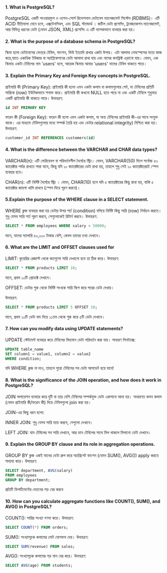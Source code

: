 
####  1.  What is PostgreSQL?
PostgreSQL একটি পাওয়ারফুল ও ওপেন-সোর্স রিলেশনাল ডেটাবেস ম্যানেজমেন্ট সিস্টেম (RDBMS)। এটি ACID নীতিমালা মেনে চলে, এক্সটেনসিবল, এবং SQL স্ট্যান্ডার্ড । জটিল ডেটা প্রসেসিং, ট্রানজ্যাকশন ম্যানেজমেন্ট, আর বিভিন্ন ধরনের ডেটা (যেমন JSON, XML) প্রসেসিং এ এটি ব্যাপকভাবে ব্যবহার করা হয়।

#### 2. What is the purpose of a database schema in PostgreSQL?
স্কিমা হলো ডেটাবেসের ভেতরে টেবিল, ফাংশন, ভিউ ইত্যাদি রাখার একটা উপায়। এটা আলাদা নেমস্পেসের মতো কাজ করে,যাতে একাধিক ইউজার বা অ্যাপ্লিকেশনের ডেটা আলাদা রাখা যায় এবং নামের কনফ্লিক্ট এড়ানো যায়। যেমন, এক স্কিমায় একটা টেবিলের নাম 'users' হলে, আরেক স্কিমায় আবার 'users' নামের টেবিল থাকতে পারে।

#### 3. Explain the Primary Key and Foreign Key concepts in PostgreSQL.
প্রাইমারি কী (Primary Key):
প্রাইমারি কী হলো এমন একটা কলাম বা কলামগুলোর সেট, যা টেবিলের প্রতিটি সারিকে (row) ইউনিকভাবে শনাক্ত করে। প্রাইমারি কী কখনো NULL হতে পারে না এবং একটি টেবিলে শুধুমাত্র একটি প্রাইমারি কী থাকতে পারে।
উদাহরণ:

```sql
id INT PRIMARY KEY
```
ফরেন কী (Foreign Key):
ফরেন কী হলো এমন একটা কলাম, যা অন্য টেবিলের প্রাইমারি কী-এর সাথে সংযুক্ত থাকে। এর মাধ্যমে টেবিলগুলোর মধ্যে সম্পর্ক তৈরি হয় এবং ডেটার relational integrity) নিশ্চিত করা হয়।
উদাহরণ:

```sql
customer_id INT REFERENCES customers(id)
```

#### 4. What is the difference between the VARCHAR and CHAR data types?

VARCHAR(n):
এটি ভেরিয়েবল বা পরিবর্তনশীল দৈর্ঘ্যের স্ট্রিং। যেমন, VARCHAR(50) দিলে সর্বোচ্চ ৫০ ক্যারেক্টার পর্যন্ত রাখতে পারা যাবে, কিন্তু যদি  ১০ ক্যারেক্টারের ডেটা রাখা হয়, তাহলে শুধু সেই ১০  ক্যারেক্টারেরই স্পেস ব্যবহার হবে।

CHAR(n):
এটি নির্দিষ্ট দৈর্ঘ্যের স্ট্রিং । যেমন, CHAR(10) হলে যদি ৫ ক্যারেক্টারের কিছু রাখা হয়, বাকি ৫ ক্যারেক্টার জায়গা খালি রাখবে (স্পেস দিয়ে পূরণ করবে)।

#### 5.Explain the purpose of the WHERE clause in a SELECT statement.

WHERE ক্লজ ব্যবহার করা হয় ডেটার উপর শর্ত (condition) বসিয়ে নির্দিষ্ট কিছু সারি (row) নির্বাচন করতে। শুধু যেসব সারি শর্ত পূরণ করবে, সেগুলোকেই রিটার্ন করবে।
উদাহরণ:

```sql
SELECT * FROM employees WHERE salary > 50000;
```

মানে, যাদের স্যালারি ৫০,০০০ টাকার বেশি, কেবল তাদের তথ্য দেখাবে।

#### 6. What are the LIMIT and OFFSET clauses used for

LIMIT:
কুয়েরির রেজাল্ট থেকে কতগুলো সারি দেখানো হবে তা ঠিক করে।
উদাহরণ:

```sql
SELECT * FROM products LIMIT 10;
```
মানে, প্রথম ১০টি প্রোডাক্ট দেখাবে।

OFFSET:
ডেটার শুরু থেকে নির্দিষ্ট সংখ্যক সারি স্কিপ করে পরের ডেটা দেখায়।

উদাহরণ:

```sql
SELECT * FROM products LIMIT 5 OFFSET 10;
```
মানে, প্রথম ১০টি ডেটা বাদ দিয়ে ১১তম থেকে শুরু করে ৫টি ডেটা দেখাবে।

#### 7. How can you modify data using UPDATE statements?

UPDATE স্টেটমেন্ট ব্যবহার করে টেবিলের বিদ্যমান ডেটা পরিবর্তন করা যায়।
সাধারণ সিনট্যাক্স:

```sql
UPDATE table_name  
SET column1 = value1, column2 = value2  
WHERE condition;
```
 যদি WHERE ক্লজ না দাও, তাহলে পুরো টেবিলের সব ডেটা আপডেট হয়ে যাবে!

 #### 8. What is the significance of the JOIN operation, and how does it work in PostgreSQL?

 JOIN অপারেশন ব্যবহার করে দুটি বা তার বেশি টেবিলের সম্পর্কযুক্ত ডেটা একসাথে আনা হয়। সাধারণত কমন কলাম (যেমন প্রাইমারি কী/ফরেন কী) দিয়ে টেবিলগুলো join করা হয়।

JOIN-এর কিছু ধরন হলো:

INNER JOIN: শুধু যেসব সারি ম্যাচ করবে, সেগুলো দেখাবে।

LEFT JOIN: বাম টেবিলের সব সারি দেখাবে, আর ডান টেবিলের সাথে মিল থাকলে মিলানো ডেটা দেখাবে।

#### 9. Explain the GROUP BY clause and its role in aggregation operations.

GROUP BY ক্লজ একই মানের ডেটা গ্রুপ করে অ্যাগ্রিগেট ফাংশন (যেমন SUM(), AVG()) apply  করতে সাহায্য করে।
উদাহরণ:

```sql
SELECT department, AVG(salary)  
FROM employees  
GROUP BY department;
```
প্রতিটি ডিপার্টমেন্টের বেতনের গড় বের করবে

#### 10. How can you calculate aggregate functions like COUNT(), SUM(), and AVG() in PostgreSQL?

COUNT(): সারির সংখ্যা গণনা করে।
উদাহরণ: 
```sql
SELECT COUNT(*) FROM orders;
```

SUM(): সংখ্যাসূচক কলামের মোট যোগফল দেয়।
উদাহরণ: 
```sql 
SELECT SUM(revenue) FROM sales;
```

AVG(): সংখ্যাসূচক কলামের গড় মান বের করে।
উদাহরণ: 

```sql
SELECT AVG(age) FROM students;
```